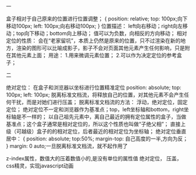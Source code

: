 一

盒子相对于自己原来的位置进行位置调整；
{
    position: relative;
    top: 100px;向下移动100px;
    left: 100px;向右移动100px;
}
位置描述：
    left向右移动；right向左移动；top向下移动；bottom向上移动；
值可以为负数，向相反的方向移动；
相对定位的性质：
    会在“老家留坑”，本质上仍然是原来的位置，只不过渲染在新的地方，渲染的图形可以比喻成影子，影子不会对页面其他元素产生任何影响，只是附在其他元素上面；
用途：
    1.用来微调元素位置；
    2.可以作为决定定位的参考盒子；

二

绝对定位：
在盒子和浏览器以坐标进行位置精准定位
position: absolute;
top: 100px;
left: 100px;
脱离标准文档流，将释放自己的位置，对其他元素不会产生任何干扰，而是对她们进行压盖；
脱离标准文档流的方法：
    浮动，绝对定位，固定定位；
    绝对定位不一定和浏览器作为基准点；top，left坐标轴和bottom，right坐标轴是不一样的；
    以自己祖先元素中，离自己最近的拥有定位属性的盒子，当做基准点；这个盒子通常是相对定位的，所以这个性质也叫做“子绝父相”；
    直接上级（可越级）盒子的的相对定位，后者最近的相对定位为坐标轴；
绝对定位垂直居中：
    {
        position: absolute;
        top:50%;
        margin-top: 自己高度的一半,方向为反；
    }
margin: 0 auto;一旦脱离标准文档流，就不起作用了

z-index属性，数值大的压着数值小的,是没有单位的属性值
绝对定位，
压盖，css精灵，实现javascript动画